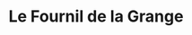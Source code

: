 ---
title: "Le Fournil de la Grange"
url: /la-meziere/le-fournil-de-la-grange/
shop: boulangerie
---